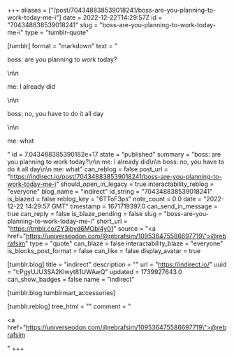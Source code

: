 +++
aliases = ["/post/704348838539018241/boss-are-you-planning-to-work-today-me-i"]
date = 2022-12-22T14:29:57Z
id = "704348838539018241"
slug = "boss-are-you-planning-to-work-today-me-i"
type = "tumblr-quote"

[tumblr]
format = "markdown"
text = "<p>boss: are you planning to work today?</p>\n\n<p>me: I already did</p>\n\n<p>boss: no, you have to do it all day</p>\n\n<p>me: what</p>"
id = 7.043488385390182e+17
state = "published"
summary = "boss: are you planning to work today?\n\n me: I already did\n\n boss: no, you have to do it all day\n\n me: what"
can_reblog = false
post_url = "https://indirect.io/post/704348838539018241/boss-are-you-planning-to-work-today-me-i"
should_open_in_legacy = true
interactability_reblog = "everyone"
blog_name = "indirect"
id_string = "704348838539018241"
is_blazed = false
reblog_key = "6TToF3ps"
note_count = 0.0
date = "2022-12-22 14:29:57 GMT"
timestamp = 1671719397.0
can_send_in_message = true
can_reply = false
is_blaze_pending = false
slug = "boss-are-you-planning-to-work-today-me-i"
short_url = "https://tmblr.co/ZY3jbyd6MObl4y01"
source = "<a href=\"https://universeodon.com/@rebrafsim/109536475586697719\">@rebrafsim</a>"
type = "quote"
can_blaze = false
interactability_blaze = "everyone"
is_blocks_post_format = false
can_like = false
display_avatar = true

[tumblr.blog]
title = "indirect"
description = ""
url = "https://indirect.io/"
uuid = "t:PgyUJU3SA2Klwyt81UWAwQ"
updated = 1739927643.0
can_show_badges = false
name = "indirect"

[tumblr.blog.tumblrmart_accessories]

[tumblr.reblog]
tree_html = ""
comment = "<p><a href=\"https://universeodon.com/@rebrafsim/109536475586697719\">@rebrafsim</a></p>"
+++
